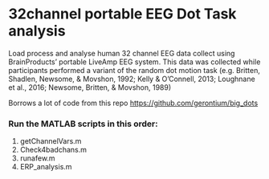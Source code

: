 # 32channel portable EEG Dot Task analysis
Load process and analyse human 32 channel EEG data collect using BrainProducts’ portable LiveAmp EEG system. This data was collected while participants performed a variant of the random dot motion task (e.g. Britten, Shadlen, Newsome, & Movshon, 1992; Kelly & O’Connell, 2013; Loughnane et al., 2016; Newsome, Britten, & Movshon, 1989)

Borrows a lot of code from this repo https://github.com/gerontium/big_dots

### Run the MATLAB scripts in this order:

1. getChannelVars.m
2. Check4badchans.m
3. runafew.m
4. ERP_analysis.m